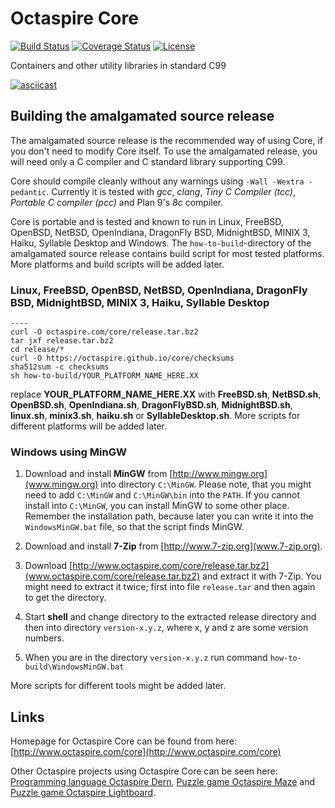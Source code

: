 # Octaspire Core

[![Build Status](https://travis-ci.org/octaspire/core.svg?branch=master)](https://travis-ci.org/octaspire/core) [![Coverage Status](https://codecov.io/gh/octaspire/core/coverage.svg?branch=master)](https://codecov.io/gh/octaspire/core/coverage.svg?branch=master) [![License](https://img.shields.io/badge/License-Apache%202.0-blue.svg)](https://opensource.org/licenses/Apache-2.0)


Containers and other utility libraries in standard C99

[![asciicast](https://asciinema.org/a/129147.png)](https://asciinema.org/a/129147)


## Building the amalgamated source release

The amalgamated source release is the recommended way of using Core, if you don't need to
modify Core itself. To use the amalgamated release, you will need only a C compiler and
C standard library supporting C99.

Core should compile cleanly without any warnings using `-Wall -Wextra -pedantic`.
Currently it is tested with *gcc*, *clang*, *Tiny C Compiler (tcc)*, *Portable C compiler
(pcc)* and Plan 9's *8c* compiler.

Core is portable and is tested and known to run in Linux, FreeBSD, OpenBSD, NetBSD, OpenIndiana,
DragonFly BSD, MidnightBSD, MINIX 3, Haiku, Syllable Desktop and Windows.
The `how-to-build`-directory of the amalgamated source release contains build script for most tested
platforms. More platforms and build scripts will be added later.

### Linux, FreeBSD, OpenBSD, NetBSD, OpenIndiana, DragonFly BSD, MidnightBSD, MINIX 3, Haiku, Syllable Desktop

```shell
----
curl -O octaspire.com/core/release.tar.bz2
tar jxf release.tar.bz2
cd release/*
curl -O https://octaspire.github.io/core/checksums
sha512sum -c checksums
sh how-to-build/YOUR_PLATFORM_NAME_HERE.XX
```

replace **YOUR_PLATFORM_NAME_HERE.XX** with **FreeBSD.sh**, **NetBSD.sh**, **OpenBSD.sh**,
**OpenIndiana.sh**, **DragonFlyBSD.sh**, **MidnightBSD.sh**, **linux.sh**, **minix3.sh**,
**haiku.sh** or **SyllableDesktop.sh**. More scripts for different platforms will be added later.


### Windows using MinGW

1. Download and install **MinGW** from
[http://www.mingw.org](www.mingw.org) into directory `C:\MinGW`. Please note, that you might need
to add `C:\MinGW` and `C:\MinGW\bin` into the `PATH`.
If you cannot install into `C:\MinGW`, you can install MinGW to some other place.
Remember the installation path, because later you can write it into the
`WindowsMinGW.bat` file, so that the script finds MinGW.

2. Download and install **7-Zip** from
[http://www.7-zip.org](www.7-zip.org).

3. Download
[http://www.octaspire.com/core/release.tar.bz2](www.octaspire.com/core/release.tar.bz2) and
extract it with 7-Zip. You might need to extract it twice; first into file `release.tar`
and then again to get the directory.

4. Start **shell** and change directory to the extracted release directory
   and then into directory `version-x.y.z`, where x, y and z are some version
   numbers.

5. When you are in the directory `version-x.y.z` run command `how-to-build\WindowsMinGW.bat`


More scripts for different tools might be added later.


## Links

Homepage for Octaspire Core can be found from here:
[http://www.octaspire.com/core](http://www.octaspire.com/core)

Other Octaspire projects using Octaspire Core can be seen here:
[Programming language Octaspire Dern](http://www.octaspire.com/dern), 
[Puzzle game Octaspire Maze](http://www.octaspire.com/maze) and 
[Puzzle game Octaspire Lightboard](http://www.octaspire.com/lightboard).
